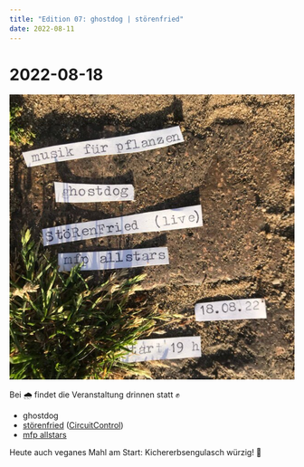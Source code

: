 ```yaml
---
title: "Edition 07: ghostdog | störenfried"
date: 2022-08-11
---
```


# 2022-08-18

![](./220818.jpg)

Bei 🌧 findet die Veranstaltung drinnen statt ✊

- ghostdog
- [störenfried](https://soundcloud.com/storenfried) ([CircuitControl](https://www.circuit-control.de))
- [mfp allstars](/about/)

Heute auch veganes Mahl am Start: Kichererbsengulasch würzig! 🍛
